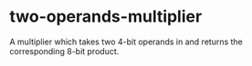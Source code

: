 # two-operands-multiplier
A multiplier which takes two 4-bit operands in and returns the corresponding 8-bit product.
